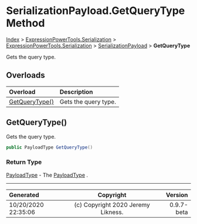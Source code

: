 ﻿# SerializationPayload.GetQueryType Method

[Index](../index.md) > [ExpressionPowerTools.Serialization](ExpressionPowerTools.Serialization.a.md) > [ExpressionPowerTools.Serialization](ExpressionPowerTools.Serialization.n.md) > [SerializationPayload](ExpressionPowerTools.Serialization.SerializationPayload.cs.md) > **GetQueryType**

Gets the query type.

## Overloads

| Overload | Description |
| :-- | :-- |
| [GetQueryType()](#getquerytype) | Gets the query type. |
## GetQueryType()

Gets the query type.

```csharp
public PayloadType GetQueryType()
```

### Return Type

 [PayloadType](ExpressionPowerTools.Serialization.PayloadType.cs.md)  - The [PayloadType](ExpressionPowerTools.Serialization.PayloadType.cs.md) .



---

| Generated | Copyright | Version |
| :-- | :-: | --: |
| 10/20/2020 22:35:06 | (c) Copyright 2020 Jeremy Likness. | 0.9.7-beta |
